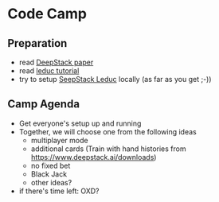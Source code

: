 # Code Camp
## Preparation
- read [DeepStack paper](https://spencer-murray-zfht.squarespace.com/s/DeepStack.pdf)
- read [leduc tutorial](https://github.com/lifrordi/DeepStack-Leduc/blob/master/doc/manual/tutorial.md)
- try to setup [SeepStack Leduc](https://github.com/lifrordi/DeepStack-Leduc) locally (as far as you get ;-))

## Camp Agenda
- Get everyone's setup up and running
- Together, we will choose one from the following ideas
  - multiplayer mode
  - additional cards (Train with hand histories from https://www.deepstack.ai/downloads)
  - no fixed bet
  - Black Jack
  - other ideas?
- if there's time left: OXD?
